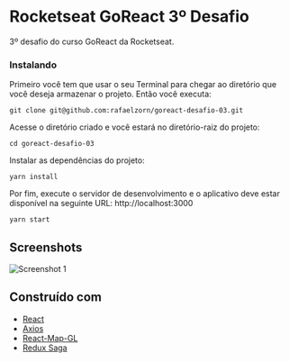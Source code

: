# Rocketseat GoReact 3º Desafio

3º desafio do curso GoReact da Rocketseat.

### Instalando

Primeiro você tem que usar o seu Terminal para chegar ao diretório que você deseja armazenar o projeto. Então você executa:

```
git clone git@github.com:rafaelzorn/goreact-desafio-03.git
```

Acesse o diretório criado e você estará no diretório-raiz do projeto:

```
cd goreact-desafio-03
```

Instalar as dependências do projeto:

```
yarn install
```

Por fim, execute o servidor de desenvolvimento e o aplicativo deve estar disponível na seguinte URL: http://localhost:3000

```
yarn start
```

## Screenshots

![Screenshot 1](https://image.ibb.co/c4xJqe/screenshot.png)

## Construído com

-   [React](https://reactjs.org)
-   [Axios](https://github.com/axios/axios)
-   [React-Map-GL](https://uber.github.io/react-map-gl/#/)
-   [Redux Saga](https://redux-saga.js.org)
